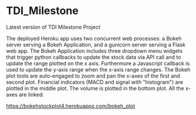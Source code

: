 # TDI_Milestone
Latest version of TDI Milestone Project

The deployed Heroku app uses two concurrent web processes: a Bokeh server serving a Bokeh Application, and a gunicorn server serving a Flask web app.
The Bokeh Application includes three dropdown menu widgets that trigger python callbacks to update the stock data via API call and to update the range plotted on the x axis.
Furthermore a Javascript callback is used to update the y-axis range when the x-axis range changes. 
The Bokeh plot tools are auto-engaged to zoom and pan the x-axes of the first and second plot.
Financial indicators (MACD and signal with "histogram") are plotted in the middle plot.
The volume is plotted in the bottom plot.
All the x-axes are linked.

https://bokehstockplot4.herokuapps,com/bokeh_plot
